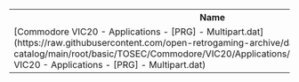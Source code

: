 <table>
<tr><th>Name</th><th>Size</th></tr>
<tr><td>
[Commodore VIC20 - Applications - [PRG] - Multipart.dat](https://raw.githubusercontent.com/open-retrogaming-archive/dat-catalog/main/root/basic/TOSEC/Commodore/VIC20/Applications/[PRG]/Multipart/Commodore VIC20 - Applications - [PRG] - Multipart.dat)
</td><td>16178</td></tr>
</table>
